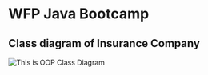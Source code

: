 # WFP Java Bootcamp

## Class diagram of Insurance Company

![This is OOP Class Diagram](https://www.hizliresim.com/f2crq2j.PNG)


